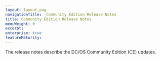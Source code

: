 ```yaml
---
layout: layout.pug
navigationTitle:  Community Edition Release Notes
title: Community Edition Release Notes
menuWeight: 0
excerpt:
enterprise: true
featureMaturity:
---
```






The release notes describe the DC/OS Community Edition (CE) updates.